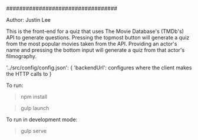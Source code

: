 ##################################

Author: Justin Lee

This is the front-end for a quiz that uses The Movie Database's (TMDb's) API to generate questions.
Pressing the topmost button will generate a quiz from the most popular movies taken from the API.
Providing an actor's name and pressing the bottom input will generate a quiz from that actor's filmography.

'../src/config/config.json':
{
	'backendUrl': configures where the client makes the HTTP calls to
}

To run:
> npm install

> gulp launch

To run in development mode:
> gulp serve